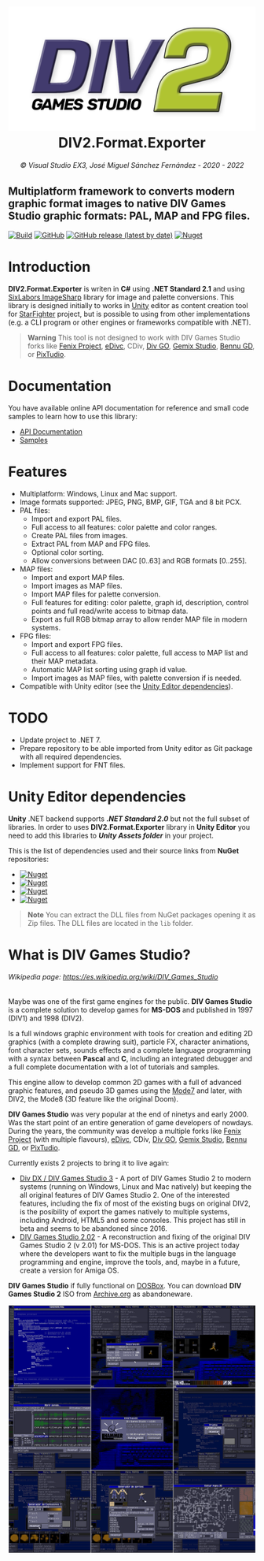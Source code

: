 <h1 align="center">
<img src="https://github.com/VisualStudioEX3/VisualStudioEX3/blob/master/Shared/Images/div_games_studio/div2_logo/div2_logo.png" alt="DIV Games Studio 2 logo" width="512" />
<br>
DIV2.Format.Exporter</h1>

<h6 align="center">© Visual Studio EX3, José Miguel Sánchez Fernández - 2020 - 2022</h6>

## Multiplatform framework to converts modern graphic format images to native DIV Games Studio graphic formats: PAL, MAP and FPG files.

[![Build](https://github.com/VisualStudioEX3/DIV2.Format.Exporter/workflows/Build/badge.svg)](https://github.com/VisualStudioEX3/DIV2.Format.Exporter/actions)
[![GitHub](https://img.shields.io/github/license/VisualStudioEX3/DIV2.Format.Exporter?color=yellow)](https://opensource.org/licenses/MIT)
[![GitHub release (latest by date)](https://img.shields.io/github/v/release/VisualStudioEX3/DIV2.Format.Exporter?color=green)](https://github.com/VisualStudioEX3/DIV2.Format.Exporter/releases/)
[![Nuget](https://img.shields.io/nuget/v/DIV2.Format.Exporter?logo=nuget&label=NuGet)](https://www.nuget.org/packages/DIV2.Format.Exporter/)

# Introduction
**DIV2.Format.Exporter** is writen in **C#** using **.NET Standard 2.1** and using [SixLabors ImageSharp](https://github.com/SixLabors/ImageSharp) library for image and palette conversions. This library is designed initially to works in [Unity](https://unity.com/) editor as content creation tool for [StarFighter](https://github.com/VisualStudioEX3/StarFighter) project, but is possible to using from other implementations (e.g. a CLI program or other engines or frameworks compatible with .NET).

> **Warning**
> This tool is not designed to work with DIV Games Studio forks like [Fenix Project](https://web.archive.org/web/20071012230137/http://fenix.divsite.net/), [eDivc](https://github.com/vroman/edivc), CDiv, [Div GO](https://www.divgo.net/), [Gemix Studio](http://www.gemixstudio.com/), [Bennu GD](https://www.bennugd.org/), or [PixTudio](https://pixtudio.org/).

# Documentation
You have available online API documentation for reference and small code samples to learn how to use this library: 
* [API Documentation](https://visualstudioex3.github.io/DIV2.Format.Exporter/api/DIV2.Format.Exporter.html)
* [Samples](https://visualstudioex3.github.io/DIV2.Format.Exporter/samples/intro.html)

# Features
* Multiplatform: Windows, Linux and Mac support.
* Image formats supported: JPEG, PNG, BMP, GIF, TGA and 8 bit PCX.
* PAL files:
  * Import and export PAL files.
  * Full access to all features: color palette and color ranges.
  * Create PAL files from images.
  * Extract PAL from MAP and FPG files.
  * Optional color sorting.
  * Allow conversions between DAC [0..63] and RGB formats [0..255].
* MAP files:
  * Import and export MAP files.
  * Import images as MAP files.
  * Import MAP files for palette conversion.
  * Full features for editing: color palette, graph id, description, control points and full read/write access to bitmap data.
  * Export as full RGB bitmap array to allow render MAP file in modern systems.
* FPG files:
  * Import and export FPG files.
  * Full access to all features: color palette, full access to MAP list and their MAP metadata.
  * Automatic MAP list sorting using graph id value.
  * Import images as MAP files, with palette conversion if is needed.
* Compatible with Unity editor (see the [Unity Editor dependencies](#unity-editor-dependencies)).
  
# TODO
- Update project to .NET 7.
- Prepare repository to be able imported from Unity editor as Git package with all required dependencies.
- Implement support for FNT files.

# Unity Editor dependencies
**Unity** .NET backend supports ***.NET Standard 2.0*** but not the full subset of libraries. In order to uses **DIV2.Format.Exporter** library in **Unity Editor** you need to add this libraries to ***Unity Assets folder*** in your project.

This is the list of dependencies used and their source links from **NuGet** repositories:
- [![Nuget](https://img.shields.io/nuget/v/System.Buffers?logo=nuget&label=NuGet:%20System.Buffers)](https://www.nuget.org/packages/System.Buffers/)
- [![Nuget](https://img.shields.io/nuget/v/System.Memory?logo=nuget&label=NuGet:%20System.Memory)](https://www.nuget.org/packages/System.Memory/)
- [![Nuget](https://img.shields.io/nuget/v/System.Numerics.Vectors?logo=nuget&label=NuGet:%20System.Numerics.Vectors)](https://www.nuget.org/packages/System.Numerics.Vectors/)
- [![Nuget](https://img.shields.io/nuget/v/System.Runtime.CompilerServices.Unsafe?logo=nuget&label=NuGet:%20System.Runtime.CompilerServices.Unsafe)](https://www.nuget.org/packages/System.Runtime.CompilerServices.Unsafe/)

> **Note**
> You can extract the DLL files from NuGet packages opening it as Zip files. The DLL files are located in the `lib` folder.

# What is DIV Games Studio?

###### Wikipedia page: https://es.wikipedia.org/wiki/DIV_Games_Studio

Maybe was one of the first game engines for the public. **DIV Games Studio** is a complete solution to develop games for **MS-DOS** and published in 1997 (DIV1) and 1998 (DIV2). 

Is a full windows graphic environment with tools for creation and editing 2D graphics (with a complete drawing suit), particle FX, character animations, font character sets, sounds effects and a complete language programming with a syntax between **Pascal** and **C**, including an integrated debugger and a full complete documentation with a lot of tutorials and samples. 

This engine allow to develop common 2D games with a full of advanced graphic features, and pseudo 3D games using the [Mode7](https://en.wikipedia.org/wiki/Mode_7) and later, with DIV2, the Mode8 (3D feature like the original Doom).

**DIV Games Studio** was very popular at the end of ninetys and early 2000. Was the start point of an entire generation of game developers of nowdays. During the years, the community was develop a multiple forks like [Fenix Project](https://web.archive.org/web/20071012230137/http://fenix.divsite.net/) (with multiple flavours), [eDivc](https://github.com/vroman/edivc), CDiv, [Div GO](https://www.divgo.net/), [Gemix Studio](http://www.gemixstudio.com/), [Bennu GD](https://www.bennugd.org/), or [PixTudio](https://pixtudio.org/).

Currently exists 2 projects to bring it to live again:
* [Div DX / DIV Games Studio 3](https://github.com/DIVGAMES/DIV-Games-Studio) - A port of DIV Games Studio 2 to modern systems (running on Windows, Linux and Mac natively) but keeping the all original features of DIV Games Studio 2. One of the interested features, including the fix of most of the existing bugs on original DIV2, is the posibility of export the games natively to multiple systems, including Android, HTML5 and some consoles. This project has still in beta and seems to be abandoned since 2016.
* [DIV Games Studio 2.02](https://github.com/vii1/DIV) - A reconstruction and fixing of the original DIV Games Studio 2 (v 2.01) for MS-DOS. This is an active project today where the developers want to fix the multiple bugs in the language programming and engine, improve the tools, and, maybe in a future, create a version for Amiga OS.

**DIV Games Studio** if fully functional on [DOSBox](https://www.dosbox.com/). You can download **DIV Games Studio 2** ISO from [Archive.org](https://archive.org/details/div-games-studio-2) as abandoneware.

![DIV Games Studio 2 screenshots](https://github.com/VisualStudioEX3/VisualStudioEX3/blob/master/Shared/Images/div_games_studio/div2_screen_mosaic.png)
